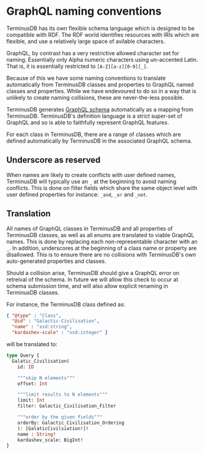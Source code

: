 # GraphQL naming conventions

TerminusDB has its own flexible schema language which is designed to
be compatible with RDF. The RDF world identifies resources with IRIs
which are flexible, and use a relatively large space of avilable
characters.

GraphQL, by contrast has a very restrictive allowed character set for
naming. Essentially only Alpha numeric characters using un-accented
Latin. That is, it is essentially restricted to `[A-Z][a-z][0-9][_]`.

Because of this we have some naming conventions to translate
automatically from TerminusDB classes and properties to GraphQL named
classes and properties. While we have endevoured to do so in a way
that is unlikely to create naming collisions, these are never-the-less
possible.

TerminusDB generates [GraphQL schema](graph_ql_schema.md)
automatically as a mapping from TerminusDB. TerminusDB's definition
language is a strict super-set of GraphQL and so is able to faithfully
represent GraphQL features.

For each class in TerminusDB, there are a range of classes which are
defined automatically by TerminusDB in the associated GraphQL schema.

## Underscore as reserved

When names are likely to create conflicts with user defined names,
TerminusDB will typically use an `_` at the beginning to avoid naming
conflicts. This is done on filter fields which share the same object
level with user defined properties for instance: `_and`, `_or` and
`_not`.

## Translation

All names of GraphQL classes in TerminusDB and all properties of
TerminusDB classes, as well as all enums are translated to viable
GraphQL names. This is done by replacing each non-representable
character with an `_`.  In addition, underscores at the beginning of a
class name or property are disallowed. This is to ensure there are no
collisions with TerminusDB's own auto-generated properties and
classes.

Should a collision arise, TerminusDB should give a GraphQL error on
retreival of the schema.  In future we will allow this check to occur
at schema submission time, and will also allow explicit renaming in
TerminusDB classes.

For instance, the TerminusDB class defined as:

```json
{ "@type" : "Class",
  "@id" : "Galactic-Civilisation",
  "name" : "xsd:string",
  "kardashev-scale" : "xsd:integer" }
```

will be translated to:

```graphql
type Query {
  Galatic_Civilisation(
    id: ID

    """skip N elements"""
    offset: Int

    """limit results to N elements"""
    limit: Int
    filter: Galactic_Civilisation_Filter

    """order by the given fields"""
    orderBy: Galactic_Civilisation_Ordering
    ): [GalaticCivilsiation!]!
    name : String!
    kardashev_scale: BigInt!
}
```
